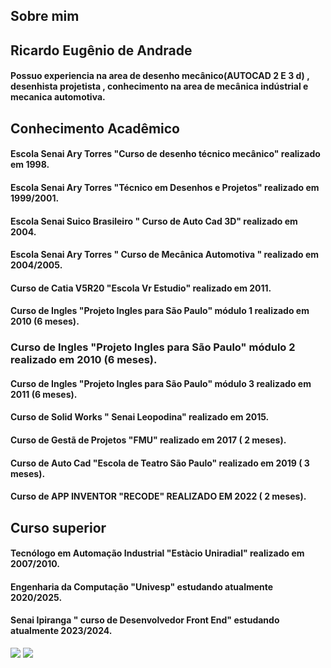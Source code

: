 ## Sobre mim
## Ricardo Eugênio de Andrade
#### Possuo experiencia na area de desenho mecânico(AUTOCAD 2 E 3 d) , desenhista projetista , conhecimento na area de mecânica indústrial e mecanica automotiva.
## Conhecimento Acadêmico
#### Escola Senai Ary Torres "Curso de desenho técnico mecânico" realizado em 1998.
#### Escola Senai Ary Torres "Técnico em Desenhos e Projetos" realizado em 1999/2001.
#### Escola Senai Suico Brasileiro " Curso de Auto Cad 3D" realizado em 2004.
#### Escola Senai Ary Torres " Curso de Mecânica Automotiva " realizado em 2004/2005.
#### Curso de Catia V5R20 "Escola Vr Estudio" realizado em 2011.
#### Curso de Ingles "Projeto Ingles para São Paulo" módulo 1 realizado em 2010 (6 meses).
### Curso de Ingles "Projeto Ingles para São Paulo" módulo 2 realizado em 2010 (6 meses).
#### Curso de Ingles "Projeto Ingles para São Paulo" módulo 3 realizado em 2011 (6 meses).
#### Curso de Solid Works " Senai Leopodina" realizado em 2015.
#### Curso de Gestã de Projetos "FMU" realizado em 2017 ( 2 meses).
#### Curso de Auto Cad "Escola de Teatro São Paulo" realizado em 2019 ( 3 meses).
#### Curso de APP INVENTOR "RECODE" REALIZADO EM 2022 ( 2 meses).
## Curso superior
#### Tecnólogo em Automação Industrial "Estàcio Uniradial" realizado em 2007/2010.
#### Engenharia da Computação "Univesp" estudando atualmente 2020/2025.
#### Senai Ipiranga " curso de Desenvolvedor Front End" estudando atualmente  2023/2024.
<a href = "mailto:ricjames32@gmail.com"><img src="https://img.shields.io/badge/-Gmail-%23333?style=for-the-badge&logo=gmail&logoColor=white" target="_blank"></a>
![](https://media.tenor.com/7WQYXv88HVMAAAAC/carros.gif)
